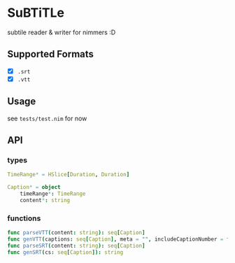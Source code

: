 # SuBTiTLe
subtile reader & writer for nimmers :D

## Supported Formats
* [x] `.srt`
* [x] `.vtt`

## Usage
see `tests/test.nim` for now

## API

### types
```nim
TimeRange* = HSlice[Duration, Duration]

Caption* = object
    timeRange*: TimeRange
    content*: string
```

### functions
```nim
func parseVTT(content: string): seq[Caption]
func genVTT(captions: seq[Caption], meta = "", includeCaptionNumber = false): string
func parseSRT(content: string): seq[Caption]
func genSRT(cs: seq[Caption]): string
```